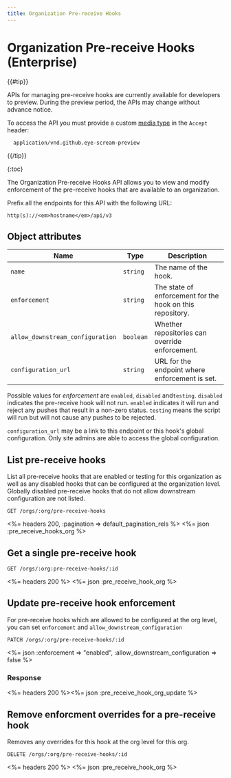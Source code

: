 ```yaml
---
title: Organization Pre-receive Hooks
---
```


# Organization Pre-receive Hooks (Enterprise)

{{#tip}}

  <a name="preview-period"></a>

  APIs for managing pre-receive hooks are currently available for developers to preview.
  During the preview period, the APIs may change without advance notice.

  To access the API you must provide a custom [media type](/v3/media) in the `Accept` header:

      application/vnd.github.eye-scream-preview
      
{{/tip}}

{:toc}

The Organization Pre-receive Hooks API allows you to view and modify 
enforcement of the pre-receive hooks that are available to an organization.

Prefix all the endpoints for this API with the following URL:

``` command-line
http(s)://<em>hostname</em>/api/v3
```

## Object attributes

| Name                             | Type      | Description                                               |
|----------------------------------|-----------|-----------------------------------------------------------|
| `name`                           | `string`  | The name of the hook.                                     |
| `enforcement`                    | `string`  | The state of enforcement for the hook on this repository. |
| `allow_downstream_configuration` | `boolean` | Whether repositories can override enforcement.            |
| `configuration_url`              | `string`  | URL for the endpoint where enforcement is set.            |

Possible values for *enforcement* are `enabled`, `disabled` and`testing`. `disabled` indicates the pre-receive hook will not run. `enabled` indicates it will run and reject 
any pushes that result in a non-zero status. `testing` means the script will run but will not cause any pushes to be rejected.

`configuration_url` may be a link to this endpoint or this hook's global 
configuration. Only site admins are able to access the global configuration.

## List pre-receive hooks

List all pre-receive hooks that are enabled or testing for this 
organization as well as any disabled hooks that can be configured at the
organization level. Globally disabled pre-receive hooks that do not allow
downstream configuration are not listed.

    GET /orgs/:org/pre-receive-hooks

<%= headers 200, :pagination => default_pagination_rels %> 
<%= json :pre_receive_hooks_org %>

## Get a single pre-receive hook

    GET /orgs/:org:pre-receive-hooks/:id
    
<%= headers 200 %> <%= json :pre_receive_hook_org %>

## Update pre-receive hook enforcement

For pre-receive hooks which are allowed to be configured at the org level, you can set 
`enforcement` and `allow_downstream_configuration`

    PATCH /orgs/:org/pre-receive-hooks/:id
    
<%= json :enforcement => "enabled", :allow_downstream_configuration => false %>

### Response

<%= headers 200 %><%= json :pre_receive_hook_org_update %>

## Remove enforcment overrides for a pre-receive hook

Removes any overrides for this hook at the org level for this org.

    DELETE /orgs/:org/pre-receive-hooks/:id
    
<%= headers 200 %> <%= json :pre_receive_hook_org %>
